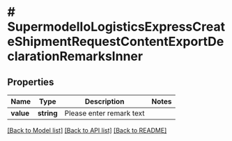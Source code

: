 # # SupermodelIoLogisticsExpressCreateShipmentRequestContentExportDeclarationRemarksInner

## Properties

Name | Type | Description | Notes
------------ | ------------- | ------------- | -------------
**value** | **string** | Please enter remark text |

[[Back to Model list]](../../README.md#models) [[Back to API list]](../../README.md#endpoints) [[Back to README]](../../README.md)
